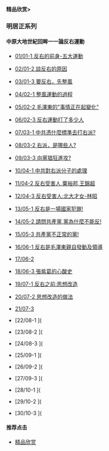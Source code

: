 #### 精品欣赏>

### 明居正系列
#### 中原大地世紀回眸一一論反右運動

- [01/01-1 反右的前身-五大運動](https://youtu.be/xNkS9JgWReI)
- [02/01-2 談反右的原因](https://youtu.be/RsjlkU2-QME)
- [03/01-3 要反右，先整風](https://youtu.be/xpBaFY5y5U8)

- [04/02-1 整風運動的過程](https://youtu.be/yqW_NrY0ELc)
- [05/02-2 毛澤東的"事情正在起變化"](https://youtu.be/FeAKiIWJWIk)
- [06/02-3 反右運動打了多少人](https://youtu.be/h1tV9EZp11w)

- [07/03-1  中共憑什麼標準去打右派?](https://youtu.be/WYG4eQQBKc0)
- [08/03-2 右派，是哪些人?](https://youtu.be/NLLERjFS8ps)
- [09/03-3 向黨猖狂進攻?](https://youtu.be/AsU2f29rGNU)

- [10/04-1 中共對右派分子的處理](https://youtu.be/9elA2Xc5Jbw)
- [11/04-2 反右受害人,粟裕邦,王錦超](https://youtu.be/9aSZWa9pUAU)
- [12/04-3 反右受害人:北大才女-林昭](https://youtu.be/ugXdgDSxDGs)

- [13/05-1 反右是一場國家犯罪!](https://youtu.be/xjauayAn8qg)
- [14/05-2 請問共產黨,黨為什麼不能反!](https://youtu.be/3mV424WjnyU)
- [15/05-3 共產黨不正常的黨!](https://youtu.be/pb5ZZCqrC3s)

- [16/06-1  反右是毛澤東親自發動及領導](https://youtu.be/O4izLOI5d2U)
- [17/06-2     ](https://youtu.be/C5_fpAF6BCc)
- [18/06-3 張紫葛的心酸史](https://youtu.be/9OrfK4IEEc0)

- [19/07-1 反右之前:思想改造](https://youtu.be/xAII4f4BOEE)
- [20/07-2 思想改造的做法](https://youtu.be/NeW8bR8fLjo)
- [21/07-3    ](https://youtu.be/iEQBmQy5hJ8)

- [22/08-1    ](
- [23/08-2    ](
- [24/08-3    ](

- [25/09-1    ](
- [26/09-2    ](
- [27/09-3    ](

- [28/10-1     ](
- [29/10-2     ](
- [30/10-3     ](


#### 推荐点击
- [精品欣赏](https://summer200.github.io/content/main)
